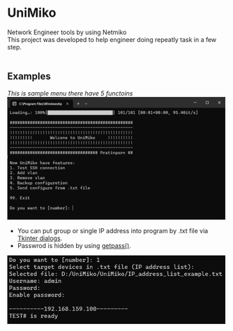 # UniMiko
 Network Engineer tools by using Netmiko 
 <br />
 This project was developed to help engineer doing repeatly task in a few step.
 <br />
 <br />
 ## Examples
 *This is sample menu there have 5 functoins* <br />
 <img src="pics/1.png" width="500">
 <br />
 - You can put group or single IP address into program by .txt file via [Tkinter dialogs](https://docs.python.org/3/library/dialog.html).
 - Passwrod is hidden by using [getpass()](https://docs.python.org/3/library/getpass.html).
 <img src="pics/2.png" width="500">
 

